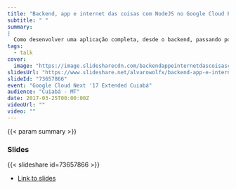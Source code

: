 ```yaml
---
title: "Backend, app e internet das coisas com NodeJS no Google Cloud Platform"
subtitle: " "
summary:
|
  Como desenvolver uma aplicação completa, desde o backend, passando por um app com push notifications e um pouquinho de internet das coisas com a Amazon Alexa. Tudo isso utilizando NodeJS e rodando de forma fácil e escalável no Google Cloud Platform
tags:
  - talk
cover:
  image: "https://image.slidesharecdn.com/backendappeinternetdascoisasconnodejsnogcp-170326155422/95/backend-app-e-internet-das-coisas-com-nodejs-no-google-cloud-platform-1-638.jpg?cb=1490543746"
slidesUrl: "https://www.slideshare.net/alvarowolfx/backend-app-e-internet-das-coisas-com-nodejs-no-google-cloud-platform"
slideId: "73657866"
event: "Google Cloud Next '17 Extended Cuiabá"
audience: "Cuiabá - MT"
date: 2017-03-25T00:00:00Z
videoUrl: ""
video: ""
---
```


<!-- truncate -->

{{< param summary >}}
### Slides
{{< slideshare id=73657866 >}}

- [Link to slides](https://www.slideshare.net/alvarowolfx/backend-app-e-internet-das-coisas-com-nodejs-no-google-cloud-platform)
